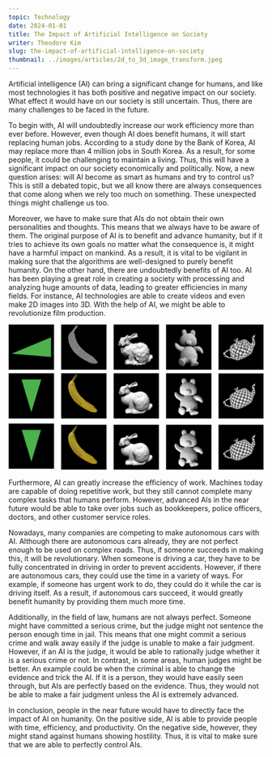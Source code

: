 ```yaml
---
topic: Technology
date: 2024-01-01
title: The Impact of Artificial Intelligence on Society
writer: Theodore Kim
slug: the-impact-of-artificial-intelligence-on-society
thumbnail: ../images/articles/2d_to_3d_image_transform.jpeg
---
```

Artificial intelligence (AI) can bring a significant change for humans, and like most technologies it has both positive and negative impact on our society. What effect it would have on our society is still uncertain. Thus, there are many challenges to be faced in the future.

To begin with, AI will undoubtedly increase our work efficiency more than ever before. However, even though AI does benefit humans, it will start replacing human jobs. According to a study done by the Bank of Korea, AI may replace more than 4 million jobs in South Korea. As a result, for some people, it could be challenging to maintain a living. Thus, this will have a significant impact on our society economically and politically. Now, a new question arises: will AI become as smart as humans and try to control us? This is still a debated topic, but we all know there are always consequences that come along when we rely too much on something. These unexpected things might challenge us too. 

Moreover, we have to make sure that AIs do not obtain their own personalities and thoughts. This means that we always have to be aware of them. The original purpose of AI is to benefit and advance humanity, but if it tries to achieve its own goals no matter what the consequence is, it might have a harmful impact on mankind. As a result, it is vital to be vigilant in making sure that the algorithms are well-designed to purely benefit humanity. On the other hand, there are undoubtedly benefits of AI too. AI has been playing a great role in creating a society with processing and analyzing huge amounts of data, leading to greater efficiencies in many fields. For instance, AI technologies are able to create videos and even make 2D images into 3D. With the help of AI, we might be able to revolutionize film production. 

![2d_to_3d_image_transform](../images/articles/2d_to_3d_image_transform.jpeg)

Furthermore, AI can greatly increase the efficiency of work. Machines today are capable of doing repetitive work, but they still cannot complete many complex tasks that humans perform. However, advanced AIs in the near future would be able to take over jobs such as bookkeepers, police officers, doctors, and other customer service roles. 

Nowadays, many companies are competing to make autonomous cars with AI. Although there are autonomous cars already, they are not perfect enough to be used on complex roads. Thus, if someone succeeds in making this, it will be revolutionary. When someone is driving a car, they have to be fully concentrated in driving in order to prevent accidents. However, if there are autonomous cars, they could use the time in a variety of ways. For example, if someone has urgent work to do, they could do it while the car is driving itself. As a result, if autonomous cars succeed, it would greatly benefit humanity by providing them much more time. 

Additionally, in the field of law, humans are not always perfect. Someone might have committed a serious crime, but the judge might not sentence the person enough time in jail. This means that one might commit a serious crime and walk away easily if the judge is unable to make a fair judgment. However, if an AI is the judge, it would be able to rationally judge whether it is a serious crime or not. In contrast, in some areas, human judges might be better. An example could be when the criminal is able to change the evidence and trick the AI. If it is a person, they would have easily seen through, but AIs are perfectly based on the evidence. Thus, they would not be able to make a fair judgment unless the AI is extremely advanced.

In conclusion, people in the near future would have to directly face the impact of AI on humanity. On the positive side, AI is able to provide people with time, efficiency, and productivity. On the negative side, however, they might stand against humans showing hostility. Thus, it is vital to make sure that we are able to perfectly control AIs. 